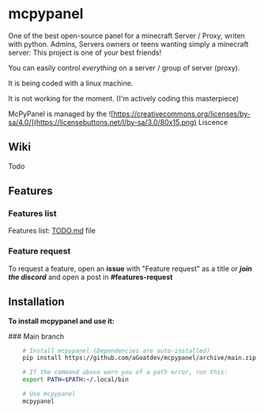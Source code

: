 # mcpypanel
One of the best open-source panel for a minecraft Server / Proxy, writen with python.
Admins, Servers owners or teens wanting simply a minecraft server: This project is one of your best friends!

You can easily control *everything* on a server / group of server (proxy).

It is being coded with a linux machine.

It is not working for the moment. (I'm actively coding this masterpiece)

McPyPanel is managed by the ![https://creativecommons.org/licenses/by-sa/4.0/](https://licensebuttons.net/l/by-sa/3.0/80x15.png)
Liscence

## Wiki
Todo

## Features

### Features list
Features list: [TODO.md](TODO.md) file
### Feature request
To request a feature, open an **issue** with "Feature request" as a title
or ***join the discord*** and open a post in **#features-request**



## Installation

**To install mcpypanel and use it:**

### Main branch
```bash
    # Install mcpypanel (Dependencies are auto-installed)
    pip install https://github.com/aGoatdev/mcpypanel/archive/main.zip

    # If the command above warn you of a path error, run this:
    export PATH=$PATH:~/.local/bin 

    # Use mcpypanel
    mcpypanel
```
    
